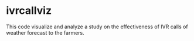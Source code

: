 # ivrcallviz

This code visualize and analyze a study on the effectiveness of IVR calls of weather forecast to the farmers.
